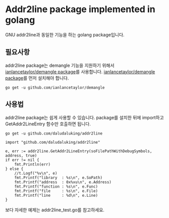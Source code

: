 # Addr2line package implemented in golang
GNU addr2line과 동일한 기능을 하는 golang package입니다.

## 필요사항
addr2line package는 demangle 기능을 지원하기 위해서 [ianlancetaylor/demangle package](github.com/ianlancetaylor/demangle)를 사용합니다.
[ianlancetaylor/demangle package](github.com/ianlancetaylor/demangle)를 먼저 설치해야 합니다.
```
go get -u github.com/ianlancetaylor/demangle
```

## 사용법
addr2line package는 쉽게 사용할 수 있습니다.
package를 설치한 뒤에 import하고 GetAddr2LineEntry 함수만 호출하면 됩니다.
```
go get -u github.com/daludaluking/addr2line
```
```
import "github.com/daludaluking/addr2line"

e, err := addr2line.GetAddr2LineEntry(soFilePathWithDebugSymbols, address, true)
if err != nil {
	fmt.Println(err)
} else {
	//t.Logf("%v\n", e)
	fmt.Printf("library  : %s\n", e.SoPath)
	fmt.Printf("address  : 0x%xu\n", e.Address)
	fmt.Printf("function : %s\n", e.Func)
	fmt.Printf("file     : %s\n", e.File)
	fmt.Printf("line     : %d\n", e.Line)
}
```
보다 자세한 예제는 addr2line_test.go를 참고하세요.
